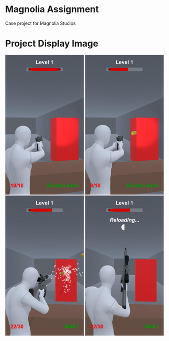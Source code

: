 # Magnolia Assignment
Case project for Magnolia Studios

# Project Display Image

<p>
<img src="Recordings/image_001.jpg" width="250" style="max-width:100%;">
<img src="Recordings/image_002.jpg" width="250" style="max-width:100%;">
<img src="Recordings/image_003.jpg" width="250" style="max-width:100%;">
<img src="Recordings/image_004.jpg" width="250" style="max-width:100%;">
</p>
